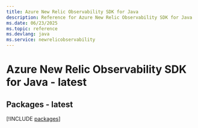 ```yaml
---
title: Azure New Relic Observability SDK for Java
description: Reference for Azure New Relic Observability SDK for Java
ms.date: 06/23/2025
ms.topic: reference
ms.devlang: java
ms.service: newrelicobservability
---
```

# Azure New Relic Observability SDK for Java - latest
## Packages - latest
[!INCLUDE [packages](new-relic-observability-index.md)]